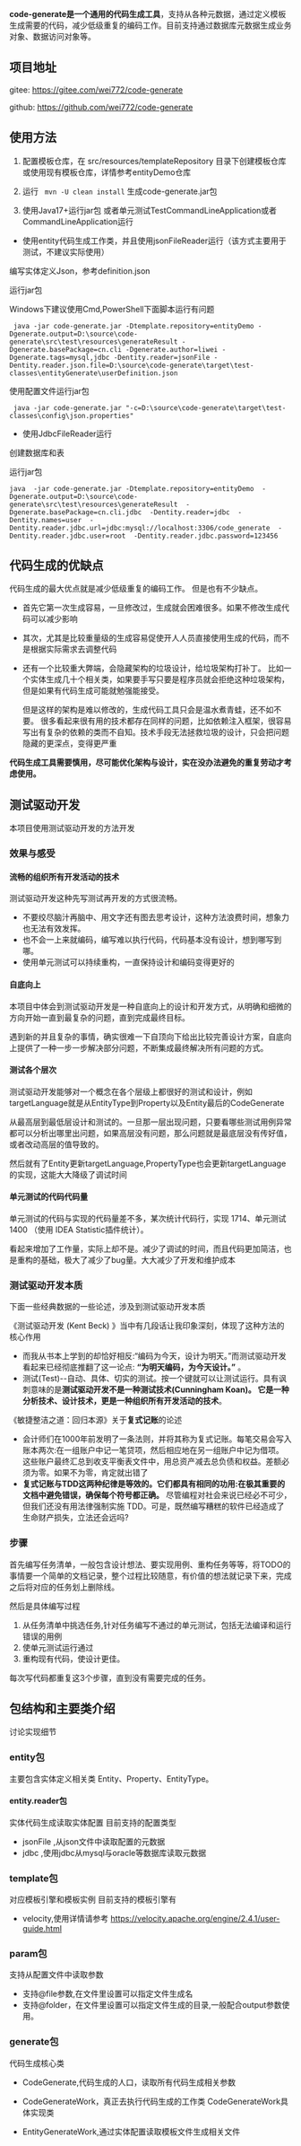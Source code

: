 **code-generate是一个通用的代码生成工具**，支持从各种元数据，通过定义模板生成需要的代码，减少低级重复的编码工作。目前支持通过数据库元数据生成业务对象、数据访问对象等。

## 项目地址
gitee:  https://gitee.com/wei772/code-generate

github: https://github.com/wei772/code-generate

## 使用方法

1. 配置模板仓库，在 src/resources/templateRepository 目录下创建模板仓库或使用现有模板仓库，详情参考entityDemo仓库

1. 运行 ` mvn -U clean install` 生成code-generate.jar包

1. 使用Java17+运行jar包  或者单元测试TestCommandLineApplication或者 CommandLineApplication运行

* 使用entity代码生成工作类，并且使用jsonFileReader运行（该方式主要用于测试，不建议实际使用）

编写实体定义Json，参考definition.json

运行jar包

Windows下建议使用Cmd,PowerShell下面脚本运行有问题

```
 java -jar code-generate.jar -Dtemplate.repository=entityDemo -Dgenerate.output=D:\source\code-generate\src\test\resources\generateResult -Dgenerate.basePackage=cn.cli -Dgenerate.author=liwei -Dgenerate.tags=mysql,jdbc -Dentity.reader=jsonFile -Dentity.reader.json.file=D:\source\code-generate\target\test-classes\entityGenerate\userDefinition.json
```

使用配置文件运行jar包

```
 java -jar code-generate.jar "-c=D:\source\code-generate\target\test-classes\config\json.properties"
```

* 使用JdbcFileReader运行

创建数据库和表

运行jar包

```
java  -jar code-generate.jar -Dtemplate.repository=entityDemo  -Dgenerate.output=D:\source\code-generate\src\test\resources\generateResult  -Dgenerate.basePackage=cn.cli.jdbc  -Dentity.reader=jdbc  -Dentity.names=user  -Dentity.reader.jdbc.url=jdbc:mysql://localhost:3306/code_generate  -Dentity.reader.jdbc.user=root  -Dentity.reader.jdbc.password=123456
```

## 代码生成的优缺点

代码生成的最大优点就是减少低级重复的编码工作。
但是也有不少缺点。

* 首先它第一次生成容易，一旦修改过，生成就会困难很多。如果不修改生成代码可以减少影响
* 其次，尤其是比较重量级的生成容易促使开人人员直接使用生成的代码，而不是根据实际需求去调整代码
* 还有一个比较重大弊端，会隐藏架构的垃圾设计，给垃圾架构打补丁。 比如一个实体生成几十个相关类，如果要手写只要是程序员就会拒绝这种垃圾架构，
  但是如果有代码生成可能就勉强能接受。
  
  但是这样的架构是难以修改的，生成代码工具只会是温水煮青蛙，还不如不要。
  很多看起来很有用的技术都存在同样的问题，比如依赖注入框架，很容易写出有复杂的依赖的类而不自知。技术手段无法拯救垃圾的设计，只会把问题隐藏的更深点，变得更严重

**代码生成工具需要慎用，尽可能优化架构与设计，实在没办法避免的重复劳动才考虑使用。**

## 测试驱动开发

本项目使用测试驱动开发的方法开发

### 效果与感受

#### 流畅的组织所有开发活动的技术
测试驱动开发这种先写测试再开发的方式很流畅。

* 不要绞尽脑汁再脑中、用文字还有图去思考设计，这种方法浪费时间，想象力也无法有效发挥。
* 也不会一上来就编码，编写难以执行代码，代码基本没有设计，想到哪写到哪。
* 使用单元测试可以持续重构，一直保持设计和编码变得更好的

#### 自底向上
本项目中体会到测试驱动开发是一种自底向上的设计和开发方式，从明确和细微的方向开始一直到最复杂的问题，直到完成最终目标。

遇到新的并且复杂的事情，确实很难一下自顶向下给出比较完善设计方案，自底向上提供了一种一步一步解决部分问题，不断集成最终解决所有问题的方式。

#### 测试各个层次

测试驱动开发能够对一个概念在各个层级上都很好的测试和设计，例如targetLanguage就是从EntityType到Property以及Entity最后的CodeGenerate

从最高层到最低层设计和测试的。一旦那一层出现问题，只要看哪些测试用例异常都可以分析出哪里出问题，如果高层没有问题，那么问题就是最底层没有传好值，
或者改动高层的值导致的。

然后就有了Entity更新targetLanguage,PropertyType也会更新targetLanguage的实现，这能大大降级了调试时间

#### 单元测试的代码代码量

单元测试的代码与实现的代码量差不多，某次统计代码行，实现 1714、单元测试 1400 （使用 IDEA Statistic插件统计）。

看起来增加了工作量，实际上却不是。减少了调试的时间，而且代码更加简洁，也是重构的基础，极大了减少了bug量。大大减少了开发和维护成本


### 测试驱动开发本质

下面一些经典数据的一些论述，涉及到测试驱动开发本质

《测试驱动开发 (Kent Beck) 》当中有几段话让我印象深刻，体现了这种方法的核心作用

* 而我从书本上学到的却恰好相反:“编码为今天，设计为明天。”而测试驱动开发看起来已经彻底推翻了这一论点: **“为明天编码，为今天设计。”** 。
* 测试(Test)--自动、具体、切实的测试。按一个键就可以让测试运行。具有讽刺意味的是**测试驱动开发不是一种测试技术(Cunningham
  Koan)。 它是一种分析技术、设计技术，更是一种组织所有开发活动的技术**。

《敏捷整洁之道：回归本源》关于**复式记账**的论述

* 会计师们在1000年前发明了一条法则，并将其称为复式记账。每笔交易会写入账本两次:在一组账户中记一笔贷项，然后相应地在另一组账户中记为借项。
  这些账户最终汇总到收支平衡表文件中，用总资产减去总负债和权益。差额必须为零。如果不为零，肯定就出错了
* **复式记账与TDD这两种纪律是等效的。它们都具有相同的功用:在极其重要的文档中避免错误，确保每个符号都正确。**
  尽管编程对社会来说已经必不可少，
  但我们还没有用法律强制实施 TDD。可是，既然编写糟糕的软件已经造成了生命财产损失，立法还会远吗?

### 步骤

首先编写任务清单，一般包含设计想法、要实现用例、重构任务等等，将TODO的事情要一个简单的文档记录，整个过程比较随意，有价值的想法就记录下来，完成之后将对应的任务划上删除线。

然后是具体编写过程

1. 从任务清单中挑选任务,针对任务编写不通过的单元测试，包括无法编译和运行错误的用例
2. 使单元测试运行通过
3. 重构现有代码，使设计更佳。

每次写代码都重复这3个步骤，直到没有需要完成的任务。

## 包结构和主要类介绍

讨论实现细节

### entity包

主要包含实体定义相关类 Entity、Property、EntityType。

#### entity.reader包

实体代码生成读取实体配置
目前支持的配置类型

* jsonFile ,从json文件中读取配置的元数据
* jdbc ,使用jdbc从mysql与oracle等数据库读取元数据

### template包

对应模板引擎和模板实例
目前支持的模板引擎有

* velocity,使用详情请参考 https://velocity.apache.org/engine/2.4.1/user-guide.html

### param包

支持从配置文件中读取参数

* 支持@file参数,在文件里设置可以指定文件生成名
* 支持@folder，在文件里设置可以指定文件生成的目录,一般配合output参数使用。

### generate包

代码生成核心类

* CodeGenerate,代码生成的人口，读取所有代码生成相关参数

* CodeGenerateWork，真正去执行代码生成的工作类
  CodeGenerateWork具体实现类
* EntityGenerateWork,通过实体配置读取模板文件生成相关文件

















